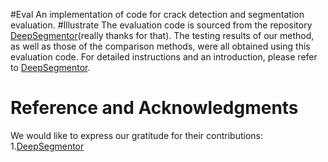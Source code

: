 #Eval
An implementation of code for crack detection and segmentation evaluation.
#Illustrate
The evaluation code is sourced from the repository [DeepSegmentor](https://github.com/yhlleo/DeepSegmentor)(really thanks for that). The testing results of our method, as well as those of the comparison methods, were all obtained using this evaluation code.
For detailed instructions and an introduction, please refer to [DeepSegmentor](https://github.com/yhlleo/DeepSegmentor).
# Reference and Acknowledgments
We would like to express our gratitude for their contributions:<br/>
1.[DeepSegmentor](https://github.com/yhlleo/DeepSegmentor)